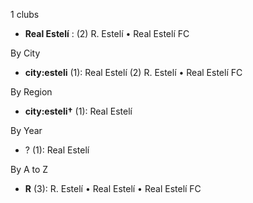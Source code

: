 1 clubs

- **Real Estelí** : (2) R. Estelí • Real Estelí FC




By City

- **city:esteli** (1): Real Estelí  (2) R. Estelí • Real Estelí FC




By Region

- **city:esteli†** (1):   Real Estelí




By Year

- ? (1):   Real Estelí






By A to Z

- **R** (3): R. Estelí • Real Estelí • Real Estelí FC




